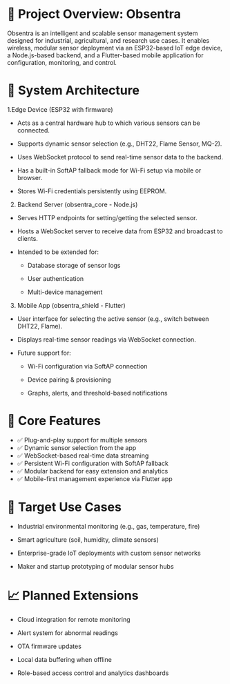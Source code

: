 # 🧠 Project Overview: Obsentra
  
  Obsentra is an intelligent and scalable sensor management system designed for industrial, agricultural, and research use cases. It enables wireless, modular sensor deployment via an ESP32-based IoT edge device, a Node.js-based backend, and a Flutter-based mobile application for configuration, monitoring, and control.

# 🔧 System Architecture

1.Edge Device (ESP32 with firmware)

 - Acts as a central hardware hub to which various sensors can be connected.

 - Supports dynamic sensor selection (e.g., DHT22, Flame Sensor, MQ-2).

 - Uses WebSocket protocol to send real-time sensor data to the backend.

 - Has a built-in SoftAP fallback mode for Wi-Fi setup via mobile or browser.

 - Stores Wi-Fi credentials persistently using EEPROM.

2. Backend Server (obsentra_core - Node.js)

 - Serves HTTP endpoints for setting/getting the selected sensor.

 - Hosts a WebSocket server to receive data from ESP32 and broadcast to clients.

 - Intended to be extended for:

   - Database storage of sensor logs

   - User authentication

   - Multi-device management

3. Mobile App (obsentra_shield - Flutter)

 - User interface for selecting the active sensor (e.g., switch between DHT22, Flame).

 - Displays real-time sensor readings via WebSocket connection.

 - Future support for:

   - Wi-Fi configuration via SoftAP connection

   - Device pairing & provisioning

   - Graphs, alerts, and threshold-based notifications

# 🧩 Core Features

- ✅ Plug-and-play support for multiple sensors
- ✅ Dynamic sensor selection from the app
- ✅ WebSocket-based real-time data streaming
- ✅ Persistent Wi-Fi configuration with SoftAP fallback
- ✅ Modular backend for easy extension and analytics
- ✅ Mobile-first management experience via Flutter app

# 🚀 Target Use Cases

- Industrial environmental monitoring (e.g., gas, temperature, fire)

- Smart agriculture (soil, humidity, climate sensors)

- Enterprise-grade IoT deployments with custom sensor networks

- Maker and startup prototyping of modular sensor hubs

# 📈 Planned Extensions

- Cloud integration for remote monitoring

- Alert system for abnormal readings

- OTA firmware updates

- Local data buffering when offline

- Role-based access control and analytics dashboards